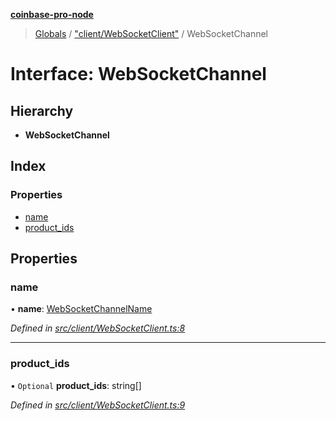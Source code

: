 **[coinbase-pro-node](../README.md)**

> [Globals](../globals.md) / ["client/WebSocketClient"](../modules/_client_websocketclient_.md) / WebSocketChannel

# Interface: WebSocketChannel

## Hierarchy

- **WebSocketChannel**

## Index

### Properties

- [name](_client_websocketclient_.websocketchannel.md#name)
- [product_ids](_client_websocketclient_.websocketchannel.md#product_ids)

## Properties

### name

• **name**: [WebSocketChannelName](../enums/_client_websocketclient_.websocketchannelname.md)

_Defined in [src/client/WebSocketClient.ts:8](https://github.com/bennycode/coinbase-pro-node/blob/e431220/src/client/WebSocketClient.ts#L8)_

---

### product_ids

• `Optional` **product_ids**: string[]

_Defined in [src/client/WebSocketClient.ts:9](https://github.com/bennycode/coinbase-pro-node/blob/e431220/src/client/WebSocketClient.ts#L9)_
